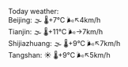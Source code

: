 Today weather:  
Beijing: 🌫  🌡️+7°C 🌬️↖4km/h  
Tianjin: 🌫  🌡️+11°C 🌬️→7km/h  
Shijiazhuang: 🌫  🌡️+9°C 🌬️↖7km/h  
Tangshan: ☀️   🌡️+9°C 🌬️↖5km/h  
